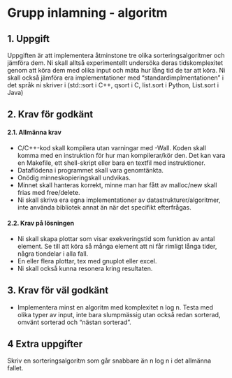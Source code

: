# Grupp inlamning - algoritm
 
## 1. Uppgift
Uppgiften är att implementera åtminstone tre olika sorteringsalgoritmer och
jämföra dem. Ni skall alltså experimentellt undersöka deras tidskomplexitet
genom att köra dem med olika input och mäta hur lång tid de tar att köra.
Ni skall också jämföra era implementationer med “standardimplmentationen” i 
det språk ni skriver i (std::sort i C++, qsort i C, list.sort i Python,
List.sort i Java)

## 2. Krav för godkänt
#### 2.1. Allmänna krav
- C/C++-kod skall kompilera utan varningar med -Wall.
Koden skall komma med en instruktion för hur man kompilerar/kör den. Det
kan vara en Makefile, ett shell-skript eller bara en textfil med instruktioner.
- Dataflödena i programmet skall vara genomtänkta. 
- Onödig minneskopieringskall undvikas.
- Minnet skall hanteras korrekt, minne man har fått av malloc/new skall frias
med free/delete.
- Ni skall skriva era egna implementationer av datastrukturer/algoritmer, inte
använda bibliotek annat än när det specifikt efterfrågas.

#### 2.2. Krav på lösningen
- Ni skall skapa plottar som visar exekveringstid som funktion av antal element.
Se till att köra så många element att ni får rimligt långa tider, några tiondelar
i alla fall.
- En eller flera plottar, tex med gnuplot eller excel.
- Ni skall också kunna resonera kring resultaten.
## 3. Krav för väl godkänt
- Implementera minst en algoritm med komplexitet n log n. Testa med olika typer
av input, inte bara slumpmässig utan också redan sorterad, omvänt sorterad och
“nästan sorterad”.

## 4 Extra uppgifter
 Skriv en sorteringsalgoritm som går snabbare än n log n i det allmänna fallet.
